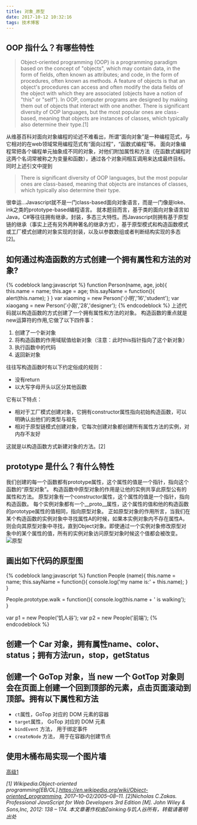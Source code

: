 ```yaml
---
title: 对象_原型
date: 2017-10-12 10:32:16
tags: 技术博客
---
```

## OOP 指什么？有哪些特性
>Object-oriented programming (OOP) is a programming paradigm based on the concept of "objects", which may contain data, in the form of fields, often known as attributes; and code, in the form of procedures, often known as methods. A feature of objects is that an object's procedures can access and often modify the data fields of the object with which they are associated (objects have a notion of "this" or "self"). In OOP, computer programs are designed by making them out of objects that interact with one another. There is significant diversity of OOP languages, but the most popular ones are class-based, meaning that objects are instances of classes, which typically also determine their type.[1]

从维基百科对面向对象编程的论述不难看出，所谓“面向对象”是一种编程范式，与它相对的在web领域常用编程范式有“面向过程”，“函数式编程”等。
面向对象编程常把各个编程单元抽象成不同的对象，对他们附加属性和方法（在函数式编程时这两个名词常被称之为变量和函数），通过各个对象间相互调用来达成最终目标。
同时上述引文中提到
>There is significant diversity of OOP languages, but the most popular ones are class-based, meaning that objects are instances of classes, which typically also determine their type.

很幸运...Javascript就不是一门class-based面向对象语言，而是一门像是loke、ink之类的prototype-based编程语言。
就本题目而言，基于类的面向对象语言如Java，C#等往往拥有继承，封装，多态三大特性。而Javascript则拥有基于原型链的继承（事实上还有另外两种著名的继承方式），基于原型模式和构造函数模式或工厂模式创建的对象实现的封装，以及以参数数组或者判断结构实现的多态[2]。

## 如何通过构造函数的方式创建一个拥有属性和方法的对象?

{% codeblock lang:javascript %}
function Person(name, age, job){
  this.name = name;
  this.age = age;
  this.sayName = function(){
    alert(this.name);
  }
}
var xiaoming = new Person('小明','16','student');
var xiaogang = new Person('小刚','28','designer');
{% endcodeblock %}
上述代码就以构造函数的方式创建了一个拥有属性和方法的对象。
构造函数的重点就是new运算符的作用,它做了以下四件事：
1. 创建了一个新对象
2. 将构造函数的作用域赋值给新对象（注意：此时this指针指向了这个新对象）
3. 执行函数中的代码
4. 返回新对象

往往写构造函数时有以下约定俗成的规则：
* 没有return
* 以大写字母开头以区分其他函数

它有以下特点：
* 相对于工厂模式创建对象，它拥有constructor属性指向初始构造函数，可以明确认出他们的类型与祖先
* 相对于原型链模式创建对象，它每次创建对象都创建所有属性方法的实例，对内存不友好

这就是以构造函数方式新建对象的方法。[2]

## prototype 是什么？有什么特性
我们创建的每一个函数都有prototype属性，这个属性的值是一个指针，指向这个函数的“原型对象”。
构造函数中原型对象的作用是让他的实例共享此原型公有的属性和方法。
原型对象有一个constructor属性，这个属性的值是一个指针，指向构造函数。
每个实例对象都有一个__proto__属性，这个属性的值和他的构造函数的prototype属性的值相同，指向原型对象。
正如原型对象的作用所言，当我们在某个构造函数的实例对象中寻找属性A的时候，如果本实例对象内不存在属性A，则会向其原型对象中寻找，直到Object对象。即使通过一个实例对象修改原型对象中的某个属性的值，所有的实例对象访问原型对象时候这个值都会被改变。
![原型](http://img1.zain.red/10.12/1.jpg)
## 画出如下代码的原型图
{% codeblock lang:javascript %}
function People (name){
  this.name = name;
  this.sayName = function(){
    console.log('my name is:' + this.name);
  }
}

People.prototype.walk = function(){
  console.log(this.name + ' is walking');  
}

var p1 = new People('饥人谷');
var p2 = new People('前端');
{% endcodeblock %}
## 创建一个 Car 对象，拥有属性name、color、status；拥有方法run，stop，getStatus
## 创建一个 GoTop 对象，当 new 一个 GotTop 对象则会在页面上创建一个回到顶部的元素，点击页面滚动到顶部。拥有以下属性和方法

* `ct`属性，GoTop 对应的 DOM 元素的容器
* `target`属性， GoTop 对应的 DOM 元素
* `bindEvent` 方法， 用于绑定事件
* `createNode` 方法， 用于在容器内创建节点

## 使用木桶布局实现一个图片墙
[高级1](https://github.com/Zainking/demos/tree/master/%E9%AB%98%E7%BA%A71)

*[1] Wikipedia.Object-oriented programming[EB/OL].https://en.wikipedia.org/wiki/Object-oriented_programming, 2017–10–02/2005–08–11.*
*[2]Nicholas C.Zakas. Professional JavaScript for Web Developers 3rd Edition [M]. John Wiley & Sons,Inc, 2012: 138 – 174.*
*本文章著作权由Zainking与饥人谷所有，转载请著明出处*
